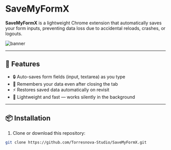 # SaveMyFormX

**SaveMyFormX** is a lightweight Chrome extension that automatically saves your form inputs, preventing data loss due to accidental reloads, crashes, or logouts.

![banner](./assets/banner-promotional-1400x560px.png)

---

## 🚀 Features

- 🔒 Auto-saves form fields (input, textarea) as you type
- 🧠 Remembers your data even after closing the tab
- ⚡️ Restores saved data automatically on revisit
- 🧹 Lightweight and fast — works silently in the background

---

## 📦 Installation

1. Clone or download this repository:
```bash
git clone https://github.com/Torresnova-Studio/SaveMyFormX.git
